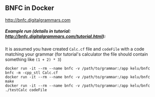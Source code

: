 ## BNFC in Docker

http://bnfc.digitalgrammars.com

##### Example run (details in tutorial: http://bnfc.digitalgrammars.com/tutorial.html):

It is assumed you have created `Calc.cf` file and `codeFile` with a code matching your grammar (for tutorial's calculator the file should contain something like `(1 + 2) * 3`)

	docker run -it --rm --name bnfc -v /path/to/grammar:/app kelu/bnfc bnfc -m -cpp_stl Calc.cf
	docker run -it --rm --name bnfc -v /path/to/grammar:/app kelu/bnfc make
	docker run -it --rm --name bnfc -v /path/to/grammar:/app kelu/bnfc ./testCalc codeFile
